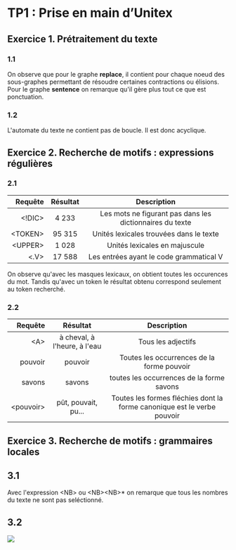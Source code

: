 # TP1 : Prise en main d’Unitex

## Exercice 1. Prétraitement du texte

### 1.1

On observe que pour le graphe **replace**, il contient pour
chaque noeud des sous-graphes permettant de résoudre certaines
contractions ou élisions.
Pour le graphe **sentence** on remarque qu'il gère plus
tout ce que est ponctuation.

### 1.2

L'automate du texte ne contient pas de boucle. Il est donc acyclique.

## Exercice 2. Recherche de motifs : expressions régulières

### 2.1

|  Requête | Résultat |                       Description                        |
| -------: | :------: | :------------------------------------------------------: |
|   <!DIC> |  4 233   | Les mots ne figurant pas dans les dictionnaires du texte |
| <TOKEN\> |  95 315  |         Unités lexicales trouvées dans le texte          |
| <UPPER\> |  1 028   |              Unités lexicales en majuscule               |
|     <.V> |  17 588  |         Les entrées ayant le code grammatical V          |

On observe qu'avec les masques lexicaux, on obtient toutes les
occurences du mot.
Tandis qu'avec un token le résultat obtenu correspond seulement
au token recherché.

### 2.2

|    Requête |           Résultat           |                               Description                               |
| ---------: | :--------------------------: | :---------------------------------------------------------------------: |
|       <A\> | à cheval, à l'heure, à l'eau |                           Tous les adjectifs                            |
|    pouvoir |           pouvoir            |               Toutes les occurrences de la forme pouvoir                |
|     savons |            savons            |                toutes les occurrences de la forme savons                |
| <pouvoir\> |     pût, pouvait, pu...      | Toutes les formes fléchies dont la forme canonique est le verbe pouvoir |

## Exercice 3. Recherche de motifs : grammaires locales

## 3.1

Avec l'expression <NB\> ou <NB\><NB\>\* on remarque que tous les
nombres du texte ne sont pas seléctionné.

## 3.2

![](horaire.png)
